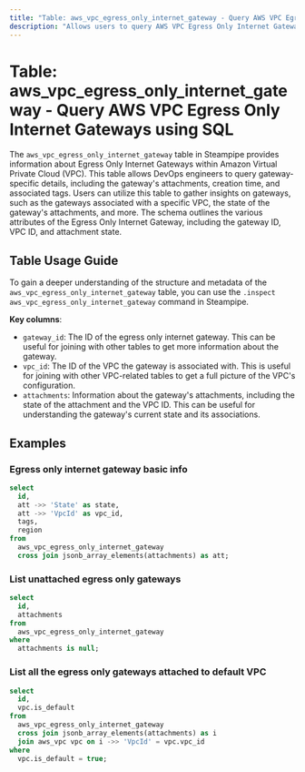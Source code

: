 ```yaml
---
title: "Table: aws_vpc_egress_only_internet_gateway - Query AWS VPC Egress Only Internet Gateways using SQL"
description: "Allows users to query AWS VPC Egress Only Internet Gateways, which provide egress only access for IPv6 traffic from the VPC to the internet."
---
```


# Table: aws_vpc_egress_only_internet_gateway - Query AWS VPC Egress Only Internet Gateways using SQL

The `aws_vpc_egress_only_internet_gateway` table in Steampipe provides information about Egress Only Internet Gateways within Amazon Virtual Private Cloud (VPC). This table allows DevOps engineers to query gateway-specific details, including the gateway's attachments, creation time, and associated tags. Users can utilize this table to gather insights on gateways, such as the gateways associated with a specific VPC, the state of the gateway's attachments, and more. The schema outlines the various attributes of the Egress Only Internet Gateway, including the gateway ID, VPC ID, and attachment state.

## Table Usage Guide

To gain a deeper understanding of the structure and metadata of the `aws_vpc_egress_only_internet_gateway` table, you can use the `.inspect aws_vpc_egress_only_internet_gateway` command in Steampipe.

**Key columns**:

- `gateway_id`: The ID of the egress only internet gateway. This can be useful for joining with other tables to get more information about the gateway.
- `vpc_id`: The ID of the VPC the gateway is associated with. This is useful for joining with other VPC-related tables to get a full picture of the VPC's configuration.
- `attachments`: Information about the gateway's attachments, including the state of the attachment and the VPC ID. This can be useful for understanding the gateway's current state and its associations.

## Examples

### Egress only internet gateway basic info

```sql
select
  id,
  att ->> 'State' as state,
  att ->> 'VpcId' as vpc_id,
  tags,
  region
from
  aws_vpc_egress_only_internet_gateway
  cross join jsonb_array_elements(attachments) as att;
```


### List unattached egress only gateways

```sql
select
  id,
  attachments
from
  aws_vpc_egress_only_internet_gateway
where
  attachments is null;
```


### List all the egress only gateways attached to default VPC

```sql
select
  id,
  vpc.is_default
from
  aws_vpc_egress_only_internet_gateway
  cross join jsonb_array_elements(attachments) as i
  join aws_vpc vpc on i ->> 'VpcId' = vpc.vpc_id
where
  vpc.is_default = true;
```
